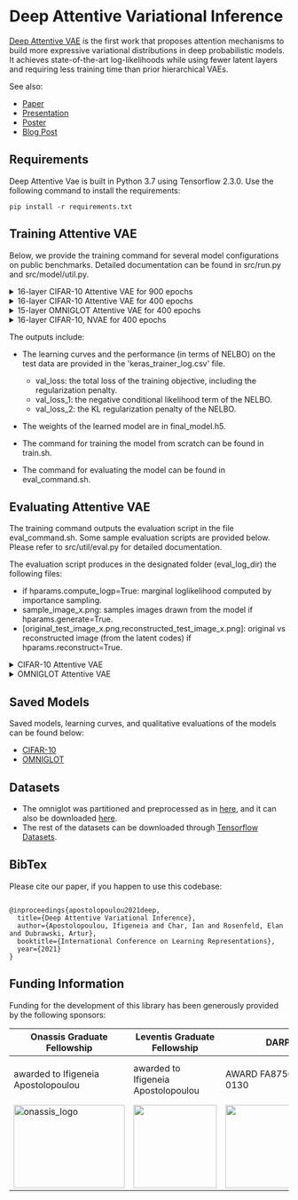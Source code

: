 # Deep Attentive Variational Inference
[Deep Attentive VAE](https://openreview.net/forum?id=T4-65DNlDij)  is the first work that proposes attention mechanisms to build more expressive variational distributions in deep probabilistic models. It achieves state-of-the-art log-likelihoods while using fewer latent layers and requiring less  training time than prior hierarchical VAEs. 

See also:

* [Paper](https://openreview.net/forum?id=T4-65DNlDij)
* [Presentation](https://iclr.cc/media/iclr-2022/Slides/5923_VZ1HWQv.pdf)
* [Poster](https://github.com/ifiaposto/Deep_Attentive_VI/files/8694104/deep_attentive_vae_poster.pdf)
* [Blog Post](https://blog.ml.cmu.edu/2022/05/27/deep-attentive-variational-inference/)



## Requirements

Deep Attentive Vae is built in Python 3.7 using Tensorflow 2.3.0. Use the following command to install the requirements:

```
pip install -r requirements.txt
``` 

## Training Attentive VAE

Below, we provide the training command for several model configurations on public benchmarks. Detailed documentation can be found in src/run.py and src/model/util.py.


</details>
  
</details>

<details><summary>16-layer CIFAR-10 Attentive VAE for 900 epochs   </summary>
  
* Number of trainable Parameters: 118.97M



```shell script
  
python3 run.py --mode=train --dataset=cifar10 --train_log_dir=../cifar10/ --train_log_subdir=16layer_900_epochs \
     --train_hparams=num_gpus=4,batch_size=40,epochs=900,learning_rate=0.01,learning_rate_schedule=cosine_restart_warmup,lr_first_decay_epochs=300 \
     --hparams=layer_latent_shape=[16,16,20],num_layers=16,data_distribution=discretized_logistic_mixture \
     --encoder_attention_hparams=key_dim=20,query_dim=20,use_layer_norm=True \
     --decoder_attention_hparams=key_dim=20,query_dim=20,use_layer_norm=True \
     --decoder_hparams=scale=[0,0],use_nonlocal=True,nonlocop_hparams=[key_dim=32,query_dim=32],num_blocks=2,num_filters=128 \
     --encoder_hparams=scale=[0,0],use_nonlocal=True,nonlocop_hparams=[key_dim=32,query_dim=32],num_blocks=2,num_filters=128 \
     --preproc_encoder_hparams=scale=[0,-2],use_nonlocal=True,nonlocop_hparams=[key_dim=32,query_dim=32],num_blocks=2,num_filters=128 \
     --postproc_decoder_hparams=scale=[2,0],num_blocks=2,num_filters=128 \
    --posterior_hparams=log_scale_upper_bound=5,log_scale_low_bound=-5,noise_stddev=0.001 \
    --prior_hparams=log_scale_upper_bound=5,log_scale_low_bound=-1.0,noise_stddev=0.001
```
  
</details>
<details><summary>16-layer CIFAR-10 Attentive VAE for 400 epochs   </summary>
  
* Number of trainable Parameters:  118.97M
  
```shell script
  
    python3 run.py --mode=train --dataset=cifar10 --train_log_dir=../cifar10/ --train_log_subdir=16layer_400_epochs \
     --train_hparams=num_gpus=4,batch_size=40,epochs=400,learning_rate=0.01,learning_rate_schedule=cosine_warmup  \
     --hparams=layer_latent_shape=[16,16,20],num_layers=16,data_distribution=discretized_logistic_mixture \
     --encoder_attention_hparams=key_dim=20,query_dim=20,use_layer_norm=True \
     --decoder_attention_hparams=key_dim=20,query_dim=20,use_layer_norm=True \
     --decoder_hparams=scale=[0,0],use_nonlocal=True,nonlocop_hparams=[key_dim=32,query_dim=32],num_blocks=2,num_filters=128 \
     --encoder_hparams=scale=[0,0],use_nonlocal=True,nonlocop_hparams=[key_dim=32,query_dim=32],num_blocks=2,num_filters=128 \
     --preproc_encoder_hparams=scale=[0,-2],use_nonlocal=True,nonlocop_hparams=[key_dim=32,query_dim=32],num_blocks=2,num_filters=128 \
     --postproc_decoder_hparams=scale=[2,0],num_blocks=2,num_filters=128 \
    --posterior_hparams=log_scale_upper_bound=5,log_scale_low_bound=-5,noise_stddev=0.001 \
    --prior_hparams=log_scale_upper_bound=5,log_scale_low_bound=-1.0,noise_stddev=0.001
  
```
 
</details>
 

<details><summary>15-layer OMNIGLOT Attentive VAE for 400 epochs   </summary>
  
* Number of trainable Parameters: 7.87M



```shell script
  
  
  python3 run.py --mode=train --dataset=omniglot --dataset_path=../omniglot_data/chardata.mat --train_log_dir=../omniglot/ --train_log_subdir=15layer_400_epochs \
  --train_hparams=num_gpus=2,batch_size=16,epochs=400,learning_rate=0.01,learning_rate_schedule=cosine_warmup \
  --hparams=layer_latent_shape=[16,16,20],num_layers=15,num_proc_blocks=1,data_distribution=bernoulli \
  --decoder_attention_hparams=key_dim=8,query_dim=8,use_layer_norm=True \
  --encoder_attention_hparams=key_dim=8,query_dim=8,use_layer_norm=False \
  --merge_encoder_hparams=use_nonlocal=True,nonlocop_hparams=[key_dim=8,query_dim=8] \
  --merge_decoder_hparams=use_nonlocal=True,nonlocop_hparams=[key_dim=8,query_dim=8] \
  --decoder_hparams=scale=[0,0],num_blocks=2,num_filters=32 \
  --encoder_hparams=scale=[0,0],num_blocks=2,num_filters=32 \
  --preproc_encoder_hparams=scale=[0,0,-2],num_nodes=2,num_blocks=3,num_filters=32 \
  --postproc_decoder_hparams=scale=[2,0,0],num_nodes=2,use_nonlocal=True,nonlocop_hparams=[key_dim=8,query_dim=8],num_blocks=3,num_filters=32  \
  --posterior_hparams=log_scale_upper_bound=5,log_scale_low_bound=-5 \
  --prior_hparams=log_scale_upper_bound=5,log_scale_low_bound=-5

```
  
</details>
 

<details><summary>16-layer CIFAR-10, NVAE for 400 epochs   </summary>
  
* Number of trainable Parameters: 79.21M



```shell script
 
  python3 run.py --mode=train --dataset=cifar10 --train_log_dir=../cifar10/ --train_log_subdir=nvae_400epochs --train_hparams=num_gpus=4,batch_size=40,epochs=400,learning_rate=0.01,learning_rate_schedule=cosine_warmup --hparams=layer_latent_shape=[16,16,20],num_layers=16,data_distribution=discretized_logistic_mixture --decoder_hparams=scale=[0,0],num_blocks=2,num_filters=128 --encoder_hparams=scale=[0,0],num_blocks=2,num_filters=128 --preproc_encoder_hparams=scale=[0,-2],num_blocks=2,num_filters=128 --postproc_decoder_hparams=scale=[2,0],num_blocks=2,num_filters=128 --posterior_hparams=log_scale_upper_bound=5,log_scale_low_bound=-5 --prior_hparams=log_scale_upper_bound=5,log_scale_low_bound=-5.0
  
  ```
  
 </details>
 
 The outputs include:
  
  * The learning curves and the performance (in terms of NELBO) on the test data are provided in the 'keras_trainer_log.csv' file.
  
    * val_loss: the total loss of the training objective, including the regularization penalty.
    * val_loss_1: the negative conditional likelihood term of the NELBO.
    * val_loss_2: the KL regularization penalty of the NELBO.
 * The weights of the learned model are in final_model.h5.
 * The command for training the model from scratch can be found in train.sh.
 * The command for evaluating the model can be found in eval_command.sh.

## Evaluating Attentive VAE

The training command outputs the evaluation script in the file eval_command.sh. Some sample evaluation scripts are provided below. Please refer to src/util/eval.py  for detailed documentation.

The evaluation script produces in the designated folder (eval_log_dir) the following files:
   * if hparams.compute_logp=True:  marginal loglikelihood computed by importance sampling.
   * sample_image_x.png: samples images drawn from the model if hparams.generate=True.
   * [original_test_image_x.png,reconstructed_test_image_x.png]: original vs reconstructed image (from the latent codes) if hparams.reconstruct=True.

<details><summary>CIFAR-10 Attentive VAE </summary>

  

```shell script
  
python3 run.py --mode=eval --eval_log_dir=../cifar10/0_16layer_900_epochs/ --model_filepath=../cifar10/0_16layer_900_epochs/final_model.h5 --dataset=cifar10 --eval_hparams=num_gpus=2 --preproc_encoder_hparams=scale=[0,-2],use_nonlocal=True,nonlocop_hparams=[key_dim=32,query_dim=32],num_blocks=2,num_filters=128 --postproc_decoder_hparams=scale=[2,0],num_blocks=2,num_filters=128 --encoder_hparams=scale=[0,0],use_nonlocal=True,nonlocop_hparams=[key_dim=32,query_dim=32],num_blocks=2,num_filters=128 --decoder_hparams=scale=[0,0],use_nonlocal=True,nonlocop_hparams=[key_dim=32,query_dim=32],num_blocks=2,num_filters=128 --posterior_hparams=log_scale_upper_bound=5,log_scale_low_bound=-5,noise_stddev=0.001 --prior_hparams=log_scale_upper_bound=5,log_scale_low_bound=-1.0,noise_stddev=0.001 --decoder_attention_hparams=key_dim=20,query_dim=20,use_layer_norm=True --encoder_attention_hparams=key_dim=20,query_dim=20,use_layer_norm=True --hparams=layer_latent_shape=[16,16,20],num_layers=16,data_distribution=discretized_logistic_mixture


```
  
</details>

<details><summary>OMNIGLOT Attentive VAE </summary>


```shell script

python3 run.py --mode=eval --eval_log_dir=../omniglot/0_15layer_400_epochs/ --model_filepath=../omniglot/0_15layer_400_epochs/final_model.h5 --dataset=omniglot --dataset_path=../omniglot_data/chardata.mat --preproc_encoder_hparams=scale=[0,0,-2],num_nodes=2,num_blocks=3,num_filters=32 --postproc_decoder_hparams=scale=[2,0,0],num_nodes=2,use_nonlocal=True,nonlocop_hparams=[key_dim=8,query_dim=8],num_blocks=3,num_filters=32 --merge_encoder_hparams=use_nonlocal=True,nonlocop_hparams=[key_dim=8,query_dim=8] --encoder_hparams=scale=[0,0],num_blocks=2,num_filters=32 --merge_decoder_hparams=use_nonlocal=True,nonlocop_hparams=[key_dim=8,query_dim=8] --decoder_hparams=scale=[0,0],num_blocks=2,num_filters=32 --posterior_hparams=log_scale_upper_bound=5,log_scale_low_bound=-5 --prior_hparams=log_scale_upper_bound=5,log_scale_low_bound=-5 --decoder_attention_hparams=key_dim=8,query_dim=8,use_layer_norm=True --encoder_attention_hparams=key_dim=8,query_dim=8,use_layer_norm=False --hparams=layer_latent_shape=[16,16,20],num_layers=15,num_proc_blocks=1,data_distribution=bernoulli
                                                                                              

```
</details>
  
## Saved Models 

Saved models, learning curves, and qualitative evaluations of the models can be found below:
 * [CIFAR-10](https://drive.google.com/file/d/1AQrc6Bx7ktLThR7GrcHzRti2VyV7hSI3/view?usp=sharing)
 * [OMNIGLOT]( https://drive.google.com/file/d/1SSWGvQd1pTgUieSpQe7YPcfoB5XHEquc/view?usp=sharing)

## Datasets

* The omniglot was partitioned and preprocessed as in [here](https://github.com/yburda/iwae/tree/master/datasets/OMNIGLOT), and it can also be downloaded [here](https://drive.google.com/file/d/1yceW1Lbt3oSSZx_Fy6PMZ_8LWjpRyEtV/view?usp=sharing). 
* The rest of the datasets can be downloaded through [Tensorflow Datasets](https://www.tensorflow.org/datasets).

## BibTex
Please cite our paper, if you happen to use this codebase:


```

@inproceedings{apostolopoulou2021deep,
  title={Deep Attentive Variational Inference},
  author={Apostolopoulou, Ifigeneia and Char, Ian and Rosenfeld, Elan and Dubrawski, Artur},
  booktitle={International Conference on Learning Representations},
  year={2021}
}
```

## Funding Information

Funding for the development of this library has been generously provided by the following sponsors:

| **Onassis Graduate Fellowship**  | **Leventis Graduate Fellowship**  |**DARPA**|**NSF**|
| --------------- | --------------- |---------------|---------------|
| awarded to Ifigeneia  Apostolopoulou    | awarded to Ifigeneia Apostolopoulou     |AWARD FA8750-17-2-0130    | AWARD  2038612 & <br> Graduate Research <br> Fellowship  awarded <br> to  Ian Char|
| <img src="https://user-images.githubusercontent.com/11561732/168452919-ee649b21-7f88-4e50-b9be-e17c80870de0.png" alt="onassis_logo" width="200px" height="150px">   | <img src="https://user-images.githubusercontent.com/11561732/168452909-64ff573c-19a8-4db4-b708-381765cd4313.jpg"  width="150px" height="150px">|<img src="https://user-images.githubusercontent.com/11561732/168449987-62391aa4-77ff-491e-a9f9-89a5b2ae7a56.jpg"  width="200px" height="150px"> |<img src="https://user-images.githubusercontent.com/11561732/168450030-68fd8baa-c3e5-4ca0-ba75-bd3e783df56b.png"  width="200px" height="150px">
